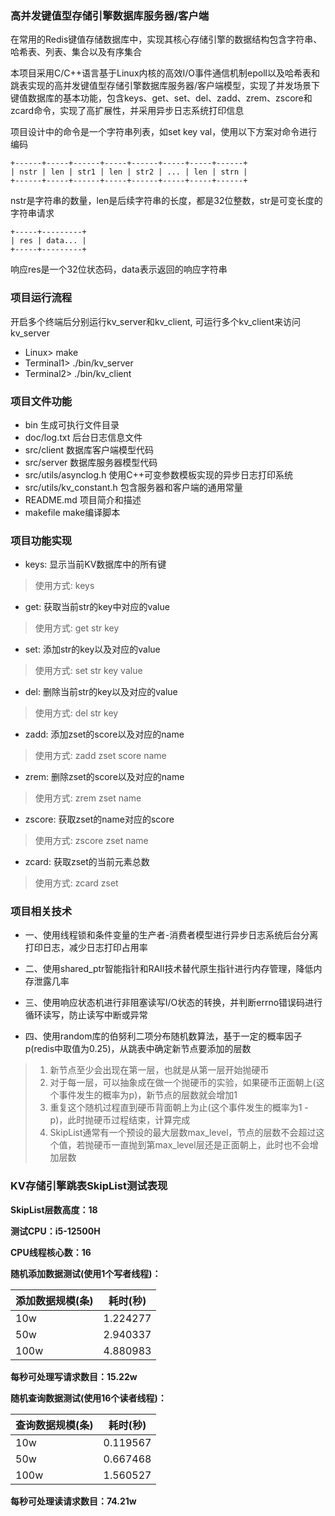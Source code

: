 ### 高并发键值型存储引擎数据库服务器/客户端
在常用的Redis键值存储数据库中，实现其核心存储引擎的数据结构包含字符串、哈希表、列表、集合以及有序集合

本项目采用C/C++语言基于Linux内核的高效I/O事件通信机制epoll以及哈希表和跳表实现的高并发键值型存储引擎数据库服务器/客户端模型，实现了并发场景下键值数据库的基本功能，包含keys、get、set、del、zadd、zrem、zscore和zcard命令，实现了高扩展性，并采用异步日志系统打印信息

项目设计中的命令是一个字符串列表，如set key val，使用以下方案对命令进行编码
```
+------+-----+------+-----+------+-----+-----+------+
| nstr | len | str1 | len | str2 | ... | len | strn |
+------+-----+------+-----+------+-----+-----+------+
```
nstr是字符串的数量，len是后续字符串的长度，都是32位整数，str是可变长度的字符串请求
```
+-----+---------+
| res | data... |
+-----+---------+
```
响应res是一个32位状态码，data表示返回的响应字符串

### 项目运行流程
开启多个终端后分别运行kv_server和kv_client, 可运行多个kv_client来访问kv_server
- Linux> make
- Terminal1> ./bin/kv_server
- Terminal2> ./bin/kv_client

### 项目文件功能
- bin 生成可执行文件目录
- doc/log.txt 后台日志信息文件
- src/client 数据库客户端模型代码
- src/server 数据库服务器模型代码
- src/utils/asynclog.h 使用C++可变参数模板实现的异步日志打印系统
- src/utils/kv_constant.h 包含服务器和客户端的通用常量
- README.md 项目简介和描述
- makefile make编译脚本

### 项目功能实现
- keys: 显示当前KV数据库中的所有键
> 使用方式: keys
- get: 获取当前str的key中对应的value
> 使用方式: get str key
- set: 添加str的key以及对应的value
> 使用方式: set str key value
- del: 删除当前str的key以及对应的value
> 使用方式: del str key
- zadd: 添加zset的score以及对应的name
> 使用方式: zadd zset score name
- zrem: 删除zset的score以及对应的name
> 使用方式: zrem zset name
- zscore: 获取zset的name对应的score
> 使用方式: zscore zset name
- zcard: 获取zset的当前元素总数
> 使用方式: zcard zset

### 项目相关技术
- 一、使用线程锁和条件变量的生产者-消费者模型进行异步日志系统后台分离打印日志，减少日志打印占用率

- 二、使用shared_ptr智能指针和RAII技术替代原生指针进行内存管理，降低内存泄露几率

- 三、使用响应状态机进行非阻塞读写I/O状态的转换，并判断errno错误码进行循环读写，防止读写中断或异常

- 四、使用random库的伯努利二项分布随机数算法，基于一定的概率因子p(redis中取值为0.25)，从跳表中确定新节点要添加的层数
> 1. 新节点至少会出现在第一层，也就是从第一层开始抛硬币
> 2. 对于每一层，可以抽象成在做一个抛硬币的实验，如果硬币正面朝上(这个事件发生的概率为p)，新节点的层数就会增加1
> 3. 重复这个随机过程直到硬币背面朝上为止(这个事件发生的概率为1 - p)，此时抛硬币过程结束，计算完成
> 4. SkipList通常有一个预设的最大层数max_level，节点的层数不会超过这个值，若抛硬币一直抛到第max_level层还是正面朝上，此时也不会增加层数

### KV存储引擎跳表SkipList测试表现
**SkipList层数高度：18**

**测试CPU：i5-12500H**

**CPU线程核心数：16**

**随机添加数据测试(使用1个写者线程)：**

|添加数据规模(条) | 耗时(秒) |
|---|---|
|10w | 1.224277 |
|50w | 2.940337 |
|100w | 4.880983 |

**每秒可处理写请求数目：15.22w**

**随机查询数据测试(使用16个读者线程)：**

|查询数据规模(条) | 耗时(秒) |
|---|---|
|10w | 0.119567 |
|50w | 0.667468 |
|100w | 1.560527 |

**每秒可处理读请求数目：74.21w**
